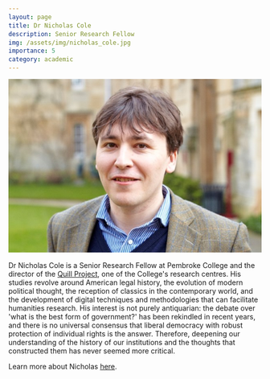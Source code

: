 ```yaml
---
layout: page
title: Dr Nicholas Cole
description: Senior Research Fellow
img: /assets/img/nicholas_cole.jpg
importance: 5
category: academic
---
```


<img src="/assets/img/nicholas_cole.jpg" alt="Nicholas Cole" width="760"/>

Dr Nicholas Cole is a Senior Research Fellow at Pembroke College and the director of the [Quill Project](www.quill.pmb.ox.ac.uk), one of the College's research centres. His studies revolve around American legal history, the evolution of modern political thought, the reception of classics in the contemporary world, and the development of digital techniques and methodologies that can facilitate humanities research. His interest is not purely antiquarian: the debate over 'what is the best form of government?' has been rekindled in recent years, and there is no universal consensus that liberal democracy with robust protection of individual rights is the answer. Therefore, deepening our understanding of the history of our institutions and the thoughts that constructed them has never seemed more critical.

Learn more about Nicholas [here](https://www.pmb.ox.ac.uk/person/dr-nicholas-cole).


